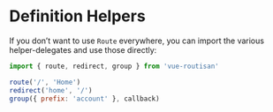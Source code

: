 # Definition Helpers

If you don’t want to use `Route` everywhere, you can import the various helper-delegates and use those directly:

```js
import { route, redirect, group } from 'vue-routisan'

route('/', 'Home')
redirect('home', '/')
group({ prefix: 'account' }, callback)
```
